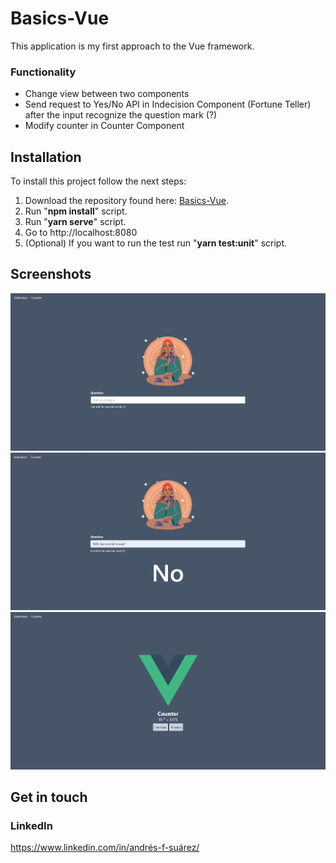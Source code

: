 # Basics-Vue
This application is my first approach to the Vue framework.

### Functionality
- Change view between two components
- Send request to Yes/No API in Indecision Component (Fortune Teller) after the input recognize the question mark (?)
- Modify counter in Counter Component

## Installation
To install this project follow the next steps:
1. Download the repository found here: [Basics-Vue](https://github.com/SuaferoanTJK/Basics-Vue).
2. Run "**npm install**" script.
3. Run "**yarn serve**" script.
4. Go to http://localhost:8080
5. (Optional) If you want to run the test run "**yarn test:unit**" script.

## Screenshots
<p float="left">
  <img src="./src/assets/screenshots/indecision1.png">
  <img src="./src/assets/screenshots/indecision2.png">
  <img src="./src/assets/screenshots/counter.png">
</p>

## Get in touch
### LinkedIn
https://www.linkedin.com/in/andrés-f-suárez/
